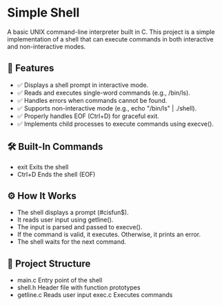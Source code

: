 # Simple Shell

A basic UNIX command-line interpreter built in C. This project is a simple implementation of a shell that can execute commands in both interactive and non-interactive modes.

## 📌 Features
- ✅ Displays a shell prompt in interactive mode.
- ✅ Reads and executes single-word commands (e.g., /bin/ls).
- ✅ Handles errors when commands cannot be found.
- ✅ Supports non-interactive mode (e.g., echo "/bin/ls" | ./shell).
- ✅ Properly handles EOF (Ctrl+D) for graceful exit.
- ✅ Implements child processes to execute commands using execve().

## 🛠 Built-In Commands
- exit	Exits the shell
- Ctrl+D	Ends the shell (EOF)
## ⚙️ How It Works
- The shell displays a prompt (#cisfun$).
- It reads user input using getline().
- The input is parsed and passed to execve().
- If the command is valid, it executes. Otherwise, it prints an error.
- The shell waits for the next command.
## 📂 Project Structure
- main.c	Entry point of the shell
- shell.h	Header file with function prototypes
- getline.c	Reads user input
exec.c	Executes commands
